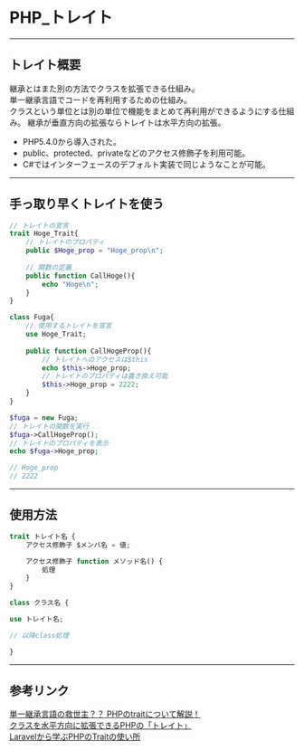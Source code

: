 # PHP_トレイト

---

## トレイト概要

継承とはまた別の方法でクラスを拡張できる仕組み。  
単一継承言語でコードを再利用するための仕組み。  
クラスという単位とは別の単位で機能をまとめて再利用ができるようにする仕組み。
継承が垂直方向の拡張ならトレイトは水平方向の拡張。  

- PHP5.4.0から導入された。
- public、protected、privateなどのアクセス修飾子を利用可能。  
- C#ではインターフェースのデフォルト実装で同じようなことが可能。  

---

## 手っ取り早くトレイトを使う

``` php
// トレイトの宣言
trait Hoge_Trait{
    // トレイトのプロパティ
    public $Hoge_prop = "Hoge_prop\n";
    
    // 関数の定義
    public function CallHoge(){
        echo "Hoge\n";
    }
}

class Fuga{
    // 使用するトレイトを宣言
    use Hoge_Trait;
    
    public function CallHogeProp(){
        // トレイトへのアクセスは$this
        echo $this->Hoge_prop;
        // トレイトのプロパティは書き換え可能
        $this->Hoge_prop = 2222;
    }
}

$fuga = new Fuga;
// トレイトの関数を実行
$fuga->CallHogeProp();
// トレイトのプロパティを表示
echo $fuga->Hoge_prop;

// Hoge_prop
// 2222
```

---

## 使用方法

``` php : traitの作成方法
trait トレイト名 {
    アクセス修飾子 $メンバ名 = 値;

    アクセス修飾子 function メソッド名() {
        処理
    }
}
```

``` php : class内での使用方法
class クラス名 {

use トレイト名;

// 以降class処理

}
```

---

## 参考リンク

[単一継承言語の救世主？？ PHPのtraitについて解説！](https://beyondjapan.com/blog/2021/10/php-trait/)  
[クラスを水平方向に拡張できるPHPの「トレイト」](https://atmarkit.itmedia.co.jp/ait/articles/1806/27/news008.html)  
[Laravelから学ぶPHPのTraitの使い所](https://qiita.com/kazuhei/items/dd4e275c03eb6916f522)

